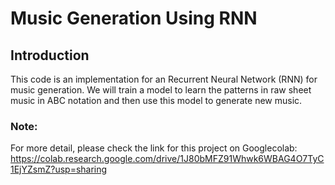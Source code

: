# Music Generation Using RNN
## Introduction
This code is an implementation for an Recurrent Neural Network (RNN) for music generation. We will train a model to learn the patterns in raw sheet music in ABC notation and then use this model to generate new music.

### Note: 
For more detail, please check the link for this project on Googlecolab: https://colab.research.google.com/drive/1J80bMFZ91Whwk6WBAG4O7TyC1EjYZsmZ?usp=sharing